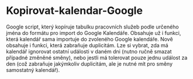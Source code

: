 # Kopirovat-kalendar-Google

Google script, který kopíruje tabulku pracovních služeb podle určeného jména do formátu pro import do Google Kalendáře. Obsahuje už i funkci, která kalendář sama importuje do zvoleného Google kalendáře. Nově obsahuje i funkci, která zabraňuje duplicitám. Lze si vybrat, zda má kalendář ignorovat ostatní události v daném dni (nutno ručně smazat případné změněné směny), nebo jestli má tolerovat pouze jednu událost za den (což zabraňuje jakýmkoliv duplicitám, ale je nutné mít pro směny samostatný kalendář).

